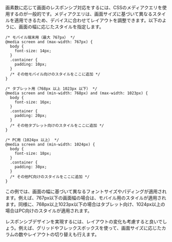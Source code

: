 画素数に応じて画面のレスポンシブ対応をするには、CSSのメディアクエリを使用するのが一般的です。メディアクエリは、画面サイズに基づいて異なるスタイルを適用できるため、デバイスに合わせてレイアウトを調整できます。以下のように、画面の幅に応じたスタイルを指定します。  
```
/* モバイル端末用（最大 767px） */
@media screen and (max-width: 767px) {
  body {
    font-size: 14px;
  }
  .container {
    padding: 10px;
  }
  /* その他モバイル向けのスタイルをここに追加 */
}

/* タブレット用（768px 以上 1023px 以下） */
@media screen and (min-width: 768px) and (max-width: 1023px) {
  body {
    font-size: 16px;
  }
  .container {
    padding: 20px;
  }
  /* その他タブレット向けのスタイルをここに追加 */
}

/* PC用（1024px 以上） */
@media screen and (min-width: 1024px) {
  body {
    font-size: 18px;
  }
  .container {
    padding: 30px;
  }
  /* その他PC向けのスタイルをここに追加 */
}
```
この例では、画面の幅に基づいて異なるフォントサイズやパディングが適用されます。例えば、767px以下の画面幅の場合は、モバイル用のスタイルが適用されます。同様に、768px以上1023px以下の場合はタブレット向け、1024px以上の場合はPC向けのスタイルが適用されます。

レスポンシブデザインを実現するには、レイアウトの変化も考慮すると良いでしょう。例えば、グリッドやフレックスボックスを使って、画面サイズに応じたカラムの数やレイアウトの切り替えも行えます。
